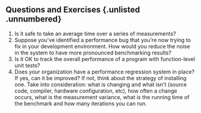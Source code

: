 ## Questions and Exercises {.unlisted .unnumbered}

1. Is it safe to take an average time over a series of measurements?
2. Suppose you've identified a performance bug that you're now trying to fix in your development environment. How would you reduce the noise in the system to have more pronounced benchmarking results?
3. Is it OK to track the overall performance of a program with function-level unit tests?
4. Does your organization have a performance regression system in place? If yes, can it be improved? If not, think about the strategy of installing one. Take into consideration: what is changing and what isn't (source code, compiler, hardware configuration, etc), how often a change occurs, what is the measurement variance, what is the running time of the benchmark and how many iterations you can run.